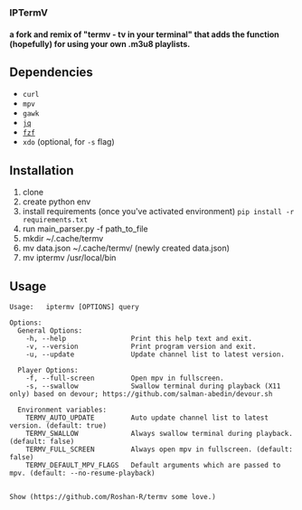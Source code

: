 
### IPTermV 
#### a fork and remix of "termv - tv in your terminal" that adds the function (hopefully) for using your own .m3u8 playlists. 

## Dependencies
- `curl`
- `mpv`
- `gawk`
- [`jq`](https://github.com/stedolan/jq)
- [`fzf`](https://github.com/junegunn/fzf)
- `xdo` (optional, for `-s` flag)

## Installation
1) clone
2) create python env
3) install requirements (once you've activated environment)  `pip install -r requirements.txt`
4) run main_parser.py -f path_to_file 
5) mkdir ~/.cache/termv
6) mv data.json ~/.cache/termv/ (newly created data.json) 
7) mv iptermv /usr/local/bin 
## Usage

```console
Usage:   iptermv [OPTIONS] query

Options:
  General Options:
    -h, --help                Print this help text and exit.
    -v, --version             Print program version and exit.
    -u, --update              Update channel list to latest version.

  Player Options:
    -f, --full-screen         Open mpv in fullscreen.
    -s, --swallow             Swallow terminal during playback (X11 only) based on devour; https://github.com/salman-abedin/devour.sh

  Environment variables:  
    TERMV_AUTO_UPDATE         Auto update channel list to latest version. (default: true)
    TERMV_SWALLOW             Always swallow terminal during playback. (default: false)
    TERMV_FULL_SCREEN         Always open mpv in fullscreen. (default: false)
    TERMV_DEFAULT_MPV_FLAGS   Default arguments which are passed to mpv. (default: --no-resume-playback)


Show (https://github.com/Roshan-R/termv some love.)
